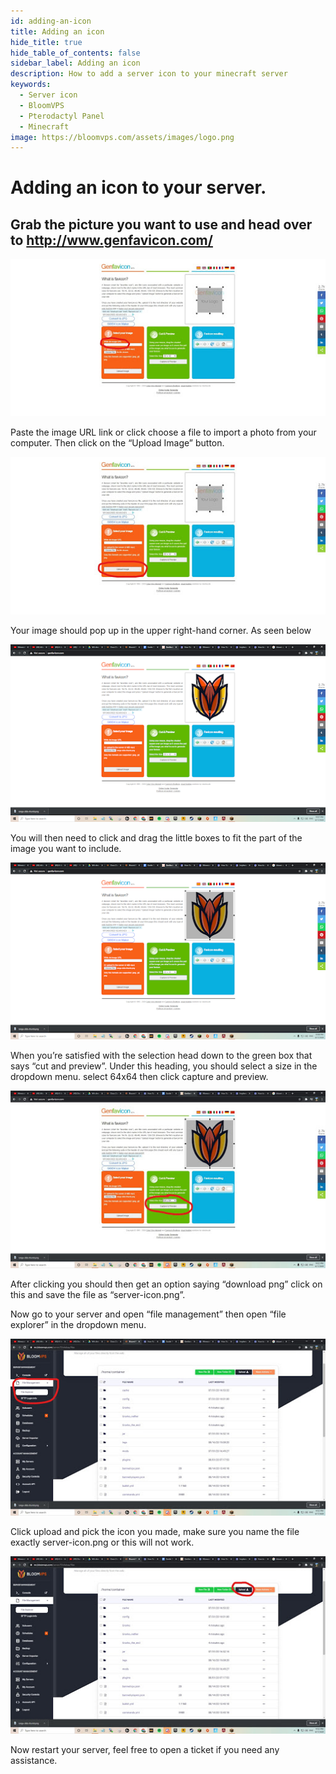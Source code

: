 ```yaml
---
id: adding-an-icon
title: Adding an icon
hide_title: true
hide_table_of_contents: false
sidebar_label: Adding an icon
description: How to add a server icon to your minecraft server
keywords:
  - Server icon
  - BloomVPS
  - Pterodactyl Panel
  - Minecraft
image: https://bloomvps.com/assets/images/logo.png
---
```

# Adding an icon to your server.


## Grab the picture you want to use and head over to http://www.genfavicon.com/

![BloomVPS 2FA](../static/img/adding-an-icon/adding-an-icon1.png)

Paste the image URL link or click choose a file to import a photo from your computer.
Then click on the “Upload Image” button.

![BloomVPS 2FA](../static/img/adding-an-icon/adding-an-icon2.png)

Your image should pop up in the upper right-hand corner. As seen below

![BloomVPS 2FA](../static/img/adding-an-icon/adding-an-icon3.png)

You will then need to click and drag the little boxes to fit the part of the image you want to include.

![BloomVPS 2FA](../static/img/adding-an-icon/adding-an-icon4.png)

When you’re satisfied with the selection head down to the green box that says “cut and preview”. Under this heading, you should select a size in the dropdown menu. select 64x64 then click capture and preview.

![BloomVPS 2FA](../static/img/adding-an-icon/adding-an-icon5.png)


After clicking you should then get an option saying “download png” click on this and save the file as “server-icon.png”. 

Now go to your server and open “file management” then open “file explorer” in the dropdown menu.

![BloomVPS 2FA](../static/img/adding-an-icon/adding-an-icon6.png)

Click upload and pick the icon you made, make sure you name the file exactly server-icon.png or this will not work.

![BloomVPS 2FA](../static/img/adding-an-icon/adding-an-icon7.png)


Now restart your server, feel free to open a ticket if you need any assistance. 




